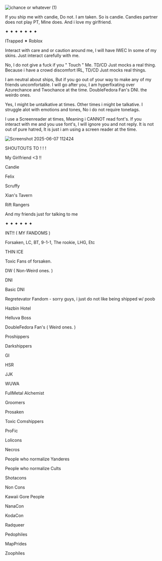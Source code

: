 
![ichance or whatever (1)](https://github.com/user-attachments/assets/a34ee6e4-ec3c-48d5-b3d9-d22c79238e34)

If you ship me with candie, Do not. I am taken. So is candie. Candies partner does not play PT, Mine does. And i love my girlfriend.

✦ ✦ ✦ ✦ ✦ ✦ ✦

ITrapped ✦ Roblox

Interact with care and or caution around me, I will have IWEC In some of my skins. Just interact carefully with me.

  No, I do not give a fuck if you " Touch " Me. TD/CD Just mocks a real thing. Because i have a crowd discomfort IRL, TD/CD Just mocks real things.

I am neutral about ships, But if you go out of your way to make any of my friends uncomfortable. I will go after you, I am hyperfixating over Azurechance and Twochance at the time. DoubleFedora Fan's DNI. the weirdo ones.

Yes, I might be untalkative at times. Other times i might be talkative. I struggle alot with emotions and tones, No i do not require tonetags. 

I use a Screenreader at times, Meaning i CANNOT read font's. If you interact with me and you use font's, I will ignore you and not reply. It is not out of pure hatred, It is just i am using a screen reader at the time.

![Screenshot 2025-06-07 112424](https://github.com/user-attachments/assets/94021ddc-1c58-458e-b0e4-7dfa8a0df32b)

SHOUTOUTS TO ! ! !

My Girlfriend <3 !!

Candie

Felix

Scruffy

Xian's Tavern

Rift Rangers

And my friends just for talking to me

✦ ✦ ✦ ✦ ✦ ✦


INT!! ( MY FANDOMS )

Forsaken, LC, BT, 9-1-1, The rookie, LHG, Etc

THIN ICE

Toxic Fans of forsaken.

DW ( Non-Weird ones. )


DNI

Basic DNI

Regretevator Fandom - sorry guys, i just do not like being shipped w/ poob

Hazbin Hotel

Helluva Boss

DoubleFedora Fan's ( Weird ones. )

Proshippers

Darkshippers

GI

HSR

JJK

WUWA

FullMetal Alchemist

Groomers

Prosaken

Toxic Comshippers

ProFic

Lolicons

Necros

People who normalize Yanderes

People who normalize Cults

Shotacons

Non Cons

Kawaii Gore People

NanaCon

KodaCon

Radqueer

Pedophiles

MapPrides

Zoophiles




